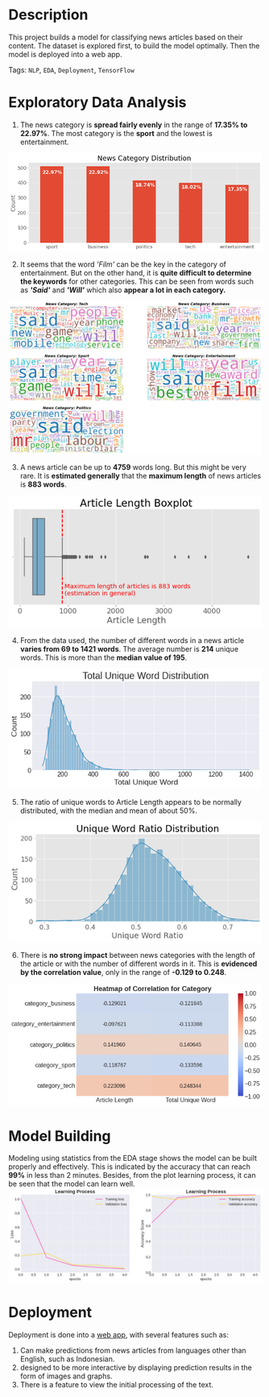 # Description
This project builds a model for classifying news articles based on their content. The dataset is explored first, to build the model optimally. Then the model is deployed into a web app.

Tags: `NLP`, `EDA`, `Deployment`, `TensorFlow`


# Exploratory Data Analysis

1. The news category is **spread fairly evenly** in the range of **17.35% to 22.97%**. The most category is the **sport** and the lowest is entertainment.  

![News Category Distribution](img/class_distribution.png "News Category Distribution")


2. It seems that the word _'Film'_ can be the key in the category of entertainment. But on the other hand, it is **quite difficult to determine the keywords** for other categories. This can be seen from words such as ***'Said'*** and ***'Will'*** which also **appear a lot in each category.**  

![Wordcloud Text](img/wordcloud.png "Wordcloud Text")


3. A news article can be up to **4759** words long. But this might be very rare. It is **estimated generally** that the **maximum length** of news articles is **883 words**.  

![Estimated Article Length in General](img/article_length_boxplot.png "Estimated Article Length in General")


4. From the data used, the number of different words in a news article **varies from 69 to 1421 words**. The average number is **214** unique words. This is more than the **median value of 195**.  

![Total Unique Word](img/total_unique_word.png "Total Unique Word")


5. The ratio of unique words to Article Length appears to be normally distributed, with the median and mean of about 50%.  

![Unique Word Ratio](img/unique_word_ratio.png "Unique Word Ratio")


6. There is **no strong impact** between news categories with the length of the article or with the number of different words in it. This is **evidenced by the correlation value**, only in the range of **-0.129 to 0.248**.  

![Correlation](img/category_corr_heatmap.png "Correlation")


# Model Building
Modeling using statistics from the EDA stage shows the model can be built properly and effectively. This is indicated by the accuracy that can reach **99%** in less than 2 minutes. Besides, from the plot learning process, it can be seen that the model can learn well.
![Learning Process](img/learning_process.png "Learning Process")


# Deployment
Deployment is done into a [web app](https://tf-nlp-app.herokuapp.com/), with several features such as:
1. Can make predictions from news articles from languages other than English, such as Indonesian.
2. designed to be more interactive by displaying prediction results in the form of images and graphs.
3. There is a feature to view the initial processing of the text.